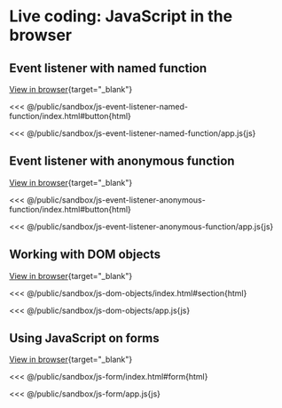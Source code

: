 # Live coding: JavaScript in the browser

## Event listener with named function

[View in browser](/web-development/sandbox/js-event-listener-named-function/index.html){target="_blank"}

<<< @/public/sandbox/js-event-listener-named-function/index.html#button{html}

<<< @/public/sandbox/js-event-listener-named-function/app.js{js}

## Event listener with anonymous function

[View in browser](/web-development/sandbox/js-event-listener-anonymous-function/index.html){target="_blank"}

<<< @/public/sandbox/js-event-listener-anonymous-function/index.html#button{html}

<<< @/public/sandbox/js-event-listener-anonymous-function/app.js{js}

## Working with DOM objects

[View in browser](/web-development/sandbox/js-dom-objects/index.html){target="_blank"}

<<< @/public/sandbox/js-dom-objects/index.html#section{html}

<<< @/public/sandbox/js-dom-objects/app.js{js}

## Using JavaScript on forms

[View in browser](/web-development/sandbox/js-form/index.html){target="_blank"}

<<< @/public/sandbox/js-form/index.html#form{html}

<<< @/public/sandbox/js-form/app.js{js}
